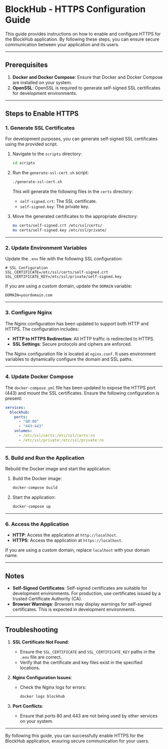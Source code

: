 # BlockHub - HTTPS Configuration Guide

This guide provides instructions on how to enable and configure HTTPS for the BlockHub application. By following these steps, you can ensure secure communication between your application and its users.

---

## Prerequisites

1. **Docker and Docker Compose**: Ensure that Docker and Docker Compose are installed on your system.
2. **OpenSSL**: OpenSSL is required to generate self-signed SSL certificates for development environments.

---

## Steps to Enable HTTPS

### 1. Generate SSL Certificates

For development purposes, you can generate self-signed SSL certificates using the provided script.

1. Navigate to the `scripts` directory:
   ```bash
   cd scripts
   ```

2. Run the `generate-ssl-cert.sh` script:
   ```bash
   ./generate-ssl-cert.sh
   ```

   This will generate the following files in the `certs` directory:
   - `self-signed.crt`: The SSL certificate.
   - `self-signed.key`: The private key.

3. Move the generated certificates to the appropriate directory:
   ```bash
   mv certs/self-signed.crt /etc/ssl/certs/
   mv certs/self-signed.key /etc/ssl/private/
   ```

---

### 2. Update Environment Variables

Update the `.env` file with the following SSL configuration:

```env
# SSL Configuration
SSL_CERTIFICATE=/etc/ssl/certs/self-signed.crt
SSL_CERTIFICATE_KEY=/etc/ssl/private/self-signed.key
```

If you are using a custom domain, update the `DOMAIN` variable:

```env
DOMAIN=yourdomain.com
```

---

### 3. Configure Nginx

The Nginx configuration has been updated to support both HTTP and HTTPS. The configuration includes:

- **HTTP to HTTPS Redirection**: All HTTP traffic is redirected to HTTPS.
- **SSL Settings**: Secure protocols and ciphers are enforced.

The Nginx configuration file is located at `nginx.conf`. It uses environment variables to dynamically configure the domain and SSL paths.

---

### 4. Update Docker Compose

The `docker-compose.yml` file has been updated to expose the HTTPS port (443) and mount the SSL certificates. Ensure the following configuration is present:

```yaml
services:
  blockhub:
    ports:
      - "80:80"
      - "443:443"
    volumes:
      - /etc/ssl/certs:/etc/ssl/certs:ro
      - /etc/ssl/private:/etc/ssl/private:ro
```

---

### 5. Build and Run the Application

Rebuild the Docker image and start the application:

1. Build the Docker image:
   ```bash
   docker-compose build
   ```

2. Start the application:
   ```bash
   docker-compose up
   ```

---

### 6. Access the Application

- **HTTP**: Access the application at `http://localhost`.
- **HTTPS**: Access the application at `https://localhost`.

If you are using a custom domain, replace `localhost` with your domain name.

---

## Notes

- **Self-Signed Certificates**: Self-signed certificates are suitable for development environments. For production, use certificates issued by a trusted Certificate Authority (CA).
- **Browser Warnings**: Browsers may display warnings for self-signed certificates. This is expected in development environments.

---

## Troubleshooting

1. **SSL Certificate Not Found**:
   - Ensure the `SSL_CERTIFICATE` and `SSL_CERTIFICATE_KEY` paths in the `.env` file are correct.
   - Verify that the certificate and key files exist in the specified locations.

2. **Nginx Configuration Issues**:
   - Check the Nginx logs for errors:
     ```bash
     docker logs blockhub
     ```

3. **Port Conflicts**:
   - Ensure that ports 80 and 443 are not being used by other services on your system.

---

By following this guide, you can successfully enable HTTPS for the BlockHub application, ensuring secure communication for your users.
